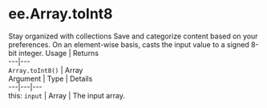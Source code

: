  
#  ee.Array.toInt8
Stay organized with collections  Save and categorize content based on your preferences. 
On an element-wise basis, casts the input value to a signed 8-bit integer. Usage | Returns  
---|---  
`Array.toInt8()` | Array  
Argument | Type | Details  
---|---|---  
this: `input` | Array | The input array.  

